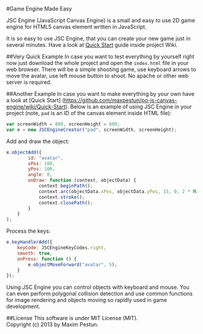 #Game Engine Made Easy

JSC Engine (JavaScript Canvas Engine) is a small and easy to use 2D game engine for HTML5 canvas element written in JavaScript.

It is so easy to use JSC Engine, that you can create your new game just in several minutes. Have a look at [Quick Start](https://github.com/maxpestun/po-js-canvas-engine/wiki/Quick-Start) guide inside project Wiki.

##Very Quick Example
In case you want to test everything by yourself right now just download the whole project and open the `index.html` file in your web browser. There will be a simple shooting game, use keyboard arrows to move the avatar, use left mouse button to shoot. No apache or other web server is required.

##Another Example
In case you want to make everything by your own have a look at [Quick Start] (https://github.com/maxpestun/po-js-canvas-engine/wiki/Quick-Start). Below is an example of using JSC Engine in your project (note, `pad` is an ID of the canvas element inside HTML file):
```javascript
var screenWidth = 800, screenHeight = 600;
var e = new JSCEngineCreator("pad", screenWidth, screenHeight);
```

Add and draw the object:
```javascript
e.objectAdd({
        id: "avatar",
        xPos: 100,
        yPos: 100,
        angle: 0,
        onDraw: function (context, objectData) {
            context.beginPath();
            context.arc(objectData.xPos, objectData.yPos, 15, 0, 2 * Math.PI);
            context.stroke();
            context.closePath();
        }
    }
);
```

Process the keys:
```javascript
e.keyHandlerAdd({
    keyCode: JSCEngineKeyCodes.right,
    smooth: true,
    onPress: function () {
        e.objectMoveForward("avatar", 5);
    }
});
```

Using JSC Engine you can control objects with keyboard and mouse. You can even perform polygonal collision detection and use common functions for image rendering and objects moving so rapidly used in game development.

##License
This software is under MIT License (MIT).  
Copyright (c) 2013 by Maxim Pestun.
